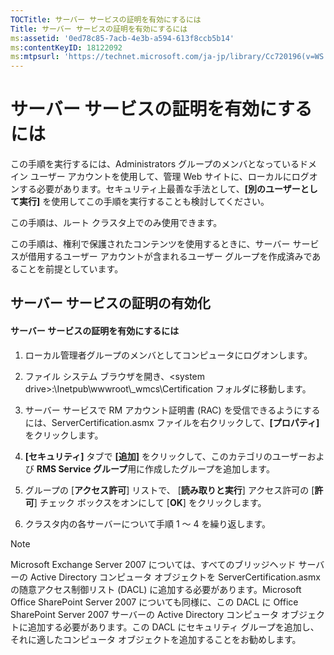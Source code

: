 ```yaml
---
TOCTitle: サーバー サービスの証明を有効にするには
Title: サーバー サービスの証明を有効にするには
ms:assetid: '0ed78c85-7acb-4e3b-a594-613f8ccb5b14'
ms:contentKeyID: 18122092
ms:mtpsurl: 'https://technet.microsoft.com/ja-jp/library/Cc720196(v=WS.10)'
---
```


サーバー サービスの証明を有効にするには
=======================================

この手順を実行するには、Administrators グループのメンバとなっているドメイン ユーザー アカウントを使用して、管理 Web サイトに、ローカルにログオンする必要があります。セキュリティ上最善な手法として、**\[別のユーザーとして実行\]** を使用してこの手順を実行することも検討してください。

この手順は、ルート クラスタ上でのみ使用できます。

この手順は、権利で保護されたコンテンツを使用するときに、サーバー サービスが借用するユーザー アカウントが含まれるユーザー グループを作成済みであることを前提としています。

サーバー サービスの証明の有効化
-------------------------------

#### サーバー サービスの証明を有効にするには

1.  ローカル管理者グループのメンバとしてコンピュータにログオンします。

2.  ファイル システム ブラウザを開き、&lt;system drive&gt;:\\Inetpub\\wwwroot\\\_wmcs\\Certification フォルダに移動します。

3.  サーバー サービスで RM アカウント証明書 (RAC) を受信できるようにするには、ServerCertification.asmx ファイルを右クリックして、**\[プロパティ\]** をクリックします。

4.  **\[セキュリティ\]** タブで **\[追加\]** をクリックして、このカテゴリのユーザーおよび **RMS Service グループ**用に作成したグループを追加します。

5.  グループの \[**アクセス許可**\] リストで、 \[**読み取りと実行**\] アクセス許可の \[**許可**\] チェック ボックスをオンにして \[**OK**\] をクリックします。

6.  クラスタ内の各サーバーについて手順 1 ～ 4 を繰り返します。

> [!Note]  
> Microsoft Exchange Server 2007 については、すべてのブリッジヘッド サーバーの Active Directory コンピュータ オブジェクトを ServerCertification.asmx の随意アクセス制御リスト (DACL) に追加する必要があります。Microsoft Office SharePoint Server 2007 についても同様に、この DACL に Office SharePoint Server 2007 サーバーの Active Directory コンピュータ オブジェクトに追加する必要があります。この DACL にセキュリティ グループを追加し、それに適したコンピュータ オブジェクトを追加することをお勧めします。 
